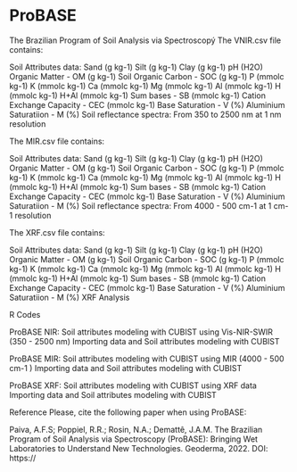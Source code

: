 # ProBASE
The Brazilian Program of Soil Analysis via Spectroscopý
The VNIR.csv file contains:

Soil Attributes data:
Sand (g kg-1)
Silt (g kg-1)
Clay (g kg-1)
pH (H2O)
Organic Matter - OM (g kg-1)
Soil Organic Carbon - SOC (g kg-1)
P (mmolc kg-1)
K (mmolc kg-1)
Ca (mmolc kg-1)
Mg (mmolc kg-1)
Al (mmolc kg-1)
H (mmolc kg-1)
H+Al (mmolc kg-1)
Sum bases - SB (mmolc kg-1)
Cation Exchange Capacity - CEC (mmolc kg-1)
Base Saturation - V (%)
Aluminium Saturatiion - M (%)
Soil reflectance spectra:
From 350 to 2500 nm at 1 nm resolution

The MIR.csv file contains:

Soil Attributes data:
Sand (g kg-1)
Silt (g kg-1)
Clay (g kg-1)
pH (H2O)
Organic Matter - OM (g kg-1)
Soil Organic Carbon - SOC (g kg-1)
P (mmolc kg-1)
K (mmolc kg-1)
Ca (mmolc kg-1)
Mg (mmolc kg-1)
Al (mmolc kg-1)
H (mmolc kg-1)
H+Al (mmolc kg-1)
Sum bases - SB (mmolc kg-1)
Cation Exchange Capacity - CEC (mmolc kg-1)
Base Saturation - V (%)
Aluminium Saturatiion - M (%)
Soil reflectance spectra:
From 4000 - 500 cm-1  at 1 cm-1 resolution

The XRF.csv file contains:

Soil Attributes data:
Sand (g kg-1)
Silt (g kg-1)
Clay (g kg-1)
pH (H2O)
Organic Matter - OM (g kg-1)
Soil Organic Carbon - SOC (g kg-1)
P (mmolc kg-1)
K (mmolc kg-1)
Ca (mmolc kg-1)
Mg (mmolc kg-1)
Al (mmolc kg-1)
H (mmolc kg-1)
H+Al (mmolc kg-1)
Sum bases - SB (mmolc kg-1)
Cation Exchange Capacity - CEC (mmolc kg-1)
Base Saturation - V (%)
Aluminium Saturatiion - M (%)
XRF Analysis

R Codes

ProBASE NIR: Soil attributes modeling with CUBIST using Vis-NIR-SWIR (350 - 2500 nm)
Importing data and Soil attributes modeling with CUBIST

ProBASE MIR: Soil attributes modeling with CUBIST using MIR (4000 - 500 cm-1 )
Importing data and Soil attributes modeling with CUBIST

ProBASE XRF: Soil attributes modeling with CUBIST using XRF data
Importing data and Soil attributes modeling with CUBIST

Reference
Please, cite the following paper when using ProBASE:

Paiva, A.F.S; Poppiel, R.R.; Rosin, N.A.; Demattê, J.A.M. The Brazilian Program of Soil Analysis via Spectroscopy (ProBASE): Bringing Wet Laboratories to Understand New Technologies. Geoderma, 2022. DOI: https://
